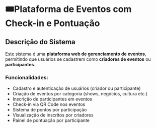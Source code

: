# 🎟Plataforma de Eventos com Check-in e Pontuação

##  Descrição do Sistema

Este sistema é uma **plataforma web de gerenciamento de eventos**, permitindo que usuários se cadastrem como **criadores de eventos** ou **participantes**.

### Funcionalidades:
- Cadastro e autenticação de usuários (criador ou participante)
- Criação de eventos por categoria (shows, negócios, cultura etc.)
- Inscrição de participantes em eventos
- Check-in via QR Code nos eventos
- Sistema de pontos por participação
- Visualização de inscritos por criadores
- Painel de pontuação por participante
